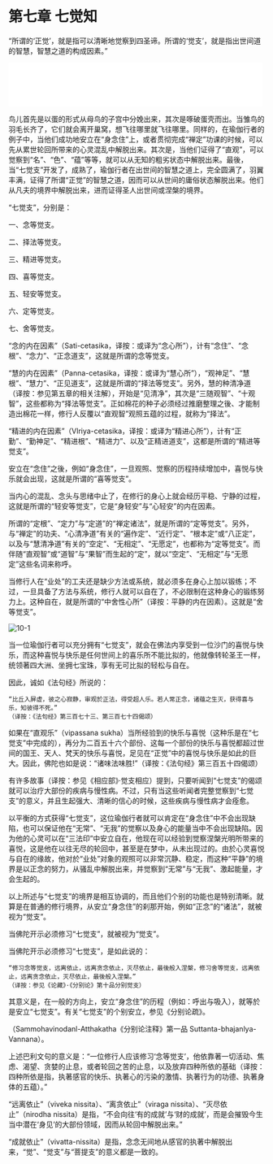 # 第七章 七觉知
“所谓的‘正觉’，就是指可以清晰地觉察到四圣谛。所谓的‘觉支’，就是指出世间道的智慧，智慧之道的构成因素。”

<div>
<iframe frameborder="0" marginwidth="0" marginheight="0" width=500 height=86 src="./mp3/11.mp3"></iframe>
</div>

鸟儿首先是以蛋的形式从母鸟的子宫中分娩出来，其次是啄破蛋壳而出。当雏鸟的羽毛长齐了，它们就会离开巢窝，想飞往哪里就飞往哪里。同样的，在瑜伽行者的例子中，当他们成功地安立在“身念住”上，或者贯彻完成“禅定”功课的时候，可以先从累世轮回所带来的心灵混乱中解脱出来。其次是，当他们证得了“直观”，可以觉察到“名”、“色”、“蕴”等等，就可以从无知的粗劣状态中解脱出来。最後，当“七觉支”开发了，成熟了，瑜伽行者在出世间的智慧之道上，完全圆满了，羽翼丰满，证得了所谓“正觉”的智慧之道，因而可以从世间的庸俗状态解脱出来。他们从凡夫的境界中解脱出来，进而证得圣人出世间或涅槃的境界。

“七觉支”，分别是：

一、念等觉支。

二、择法等觉支。

三、精进等觉支。

四、喜等觉支。

五、轻安等觉支。

六、定等觉支。

七、舍等觉支。

“念的内在因素”（Sati-cetasika，译按：或译为“念心所”），计有“念住”、“念根”、“念力”、“正念道支”，这就是所谓的念等觉支。

“慧的内在因素”（Panna-cetasika，译按：或译为“慧心所”），“观神足”、“慧根”、“慧力”、“正见道支”，这就是所谓的“择法等觉支”。另外，慧的种清净道（译按：参见第五章的相关注解），开始是“见清净”，其次是“三随观智”、“十观智”，这些都称为“择法等觉支”。正如棉花的种子必须经过推磨整理之後、才能制造出棉花一样，修行人反覆以“直观智”观照五蕴的过程，就称为“择法”。

“精进的内在因素”（Vlriya-cetasika，译按：或译为“精进心所”），计有“正勤”、“勤神足”、“精进根”、“精进力”、以及“正精进道支”，这都是所谓的“精进等觉支”。

安立在“念住”之後，例如“身念住”，一旦观照、觉察的历程持续增加中，喜悦与快乐就会出现，这就是所谓的“喜等觉支”。

当内心的混乱、念头与思绪中止了，在修行的身心上就会经历平稳、宁静的过程，这就是所谓的“轻安等觉支”，它是“身轻安”与“心轻安”的内在因素。

所谓的“定根”、“定力”与“定道”的“禅定诸法”，就是所谓的“定等觉支”。另外，与“禅定”的功夫、“心清净道”有关的“遍作定”、“近行定”、“根本定”或“八正定”，以及与“慧清净道”有关的“空定”、“无相定”、“无愿定”，也都称为“定等觉支”。而伴随“直观智”或“道智”与“果智”而生起的“定”，就以“空定”、“无相定”与“无愿定”这些名词来称呼。

当修行人在“业处”的工夫还是缺少方法或系统，就必须多在身心上加以锻练；不过，一旦具备了方法与系统，修行人就可以自在了，不必限制在这种身心的锻练努力上。这种自在，就是所谓的“中舍性心所”（译按：平静的内在因素）。这就是“舍等觉支”。

![10-1](./img/10-1.webp)
<br/>

当一位瑜伽行者可以充分拥有“七觉支”，就会在佛法内享受到一位沙门的喜悦与快乐，而这种喜悦与快乐是任何世间上的喜乐所不能比拟的，他就像转轮圣王一样，统领著四大洲、坐拥七宝珠，享有无可比拟的轻松与自在。

因此，诚如《法句经》所说的：

```
“比丘入屏虚，彼之心寂静，审观於正法，得受超人乐。若人常正念，诸蕴之生灭，获得喜与乐，知彼得不死。”
（译按：《法句经》第三百七十三、第三百七十四偈颂）
```

如果在“直观乐”（vipassana sukha）当所经验到的快乐与喜悦（这种乐是在“七觉支”中完成的），再分为二百五十六个部份、这每一个部份的快乐与喜悦都超过世间的国王、天人、梵天的快乐与喜悦，足见在“正觉”中的喜悦与快乐是如此的巨大。因此，佛陀也如是说：“诸味法味胜!”（译按：《法句经》第三百五十四偈颂）

有许多故事（译按：参见《相应部》·觉支相应）提到，只要听闻到“七觉支”的偈颂就可以治疗大部份的疾病与慢性病。不过，只有当这些听闻者完整觉察到“七觉支”的意义，并且生起强大、清晰的信心的时候，这些疾病与慢性病才会痊愈。

以平衡的方式获得“七觉支”，这位瑜伽行者就可以肯定在“身念住”中不会出现缺陷，也可以保证他在“无常”、“无我”的觉察以及身心的能量当中不会出现缺陷。因为他的心灵可以在“三法印”中安立自在，他现在可以经验到觉察涅槃光明所带来的喜悦，这是他在以往无尽的轮回中，甚至是在梦中，从未出现过的。由於心灵喜悦与自在的缘故，他对於“业处”对象的观照可以非常沉静、稳定，而这种“平静”的境界是以正念的努力，从骚乱中解脱出来，并觉察到“无常”与“无我”、激起能量，才会生起的。

以上所述与“七觉支”的境界是相互协调的，而且他们个别的功能也是特别清晰。就算是在普通的修行境界，从安立“身念住”的刹那开始，例如“正念”的“诸法”，就被视为“觉支”。

当佛陀开示必须修习“七觉支”，就被视为“觉支”。

当佛陀开示必须修习“七觉支”，是如此说的：

```
“修习念等觉支，远离依止，远离贪念依止，灭尽依止，最後般入涅槃，修习舍等觉支，远离依止，远离贪念依止，灭尽依止，最後般入涅槃。”
（译按：参见《论藏》·《分别论》第十品分别觉支）
```

其意义是，在一般的方向上，安立“身念住”的历程（例如：呼出与吸入），就等於是安立“七觉支”。有关“七觉支”的个别安立，参见《分别论疏》。

（Sammohavinodanl-Atthakatha《分别论注释》第一品 Suttanta-bhajanlya- Vannana）。

上述巴利文句的意义是：“一位修行人应该修习‘念等觉支’，他依靠著一切活动、焦虑、渴望、贪婪的止息，或者轮回之苦的止息，以及放弃四种所依的基础（译按：四种所依是指，执著感官的快乐、执著心的污染的激情、执著行为的功德、执著身体的五蕴）。”

“远离依止”（viveka nissita）、“离贪依止”（viraga nissita）、“灭尽依止”（nirodha nissita）是指，“不会向往‘有的成就’与‘财的成就’，而是会摧毁今生当中潜在‘身见’的大部份领域，因而从轮回中解脱出来。”

“成就依止”（vivatta-nissita）是指，念念无间地从感官的执著中解脱出来，“觉”、“觉支”与“菩提支”的意义都是一致的。
